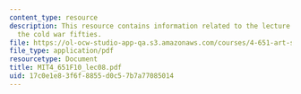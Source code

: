 ```yaml
---
content_type: resource
description: This resource contains information related to the lecture - "AB-EX" abroad,
  the cold war fifties.
file: https://ol-ocw-studio-app-qa.s3.amazonaws.com/courses/4-651-art-since-1940-fall-2010/17c0e1e83f6f8855d0c57b7a77085014_MIT4_651F10_lec08.pdf
file_type: application/pdf
resourcetype: Document
title: MIT4_651F10_lec08.pdf
uid: 17c0e1e8-3f6f-8855-d0c5-7b7a77085014
---
```

